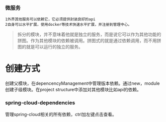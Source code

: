 ### 微服务

```
1外界其他服务可以依赖它，它必须提供封装良好的api
2自身可以水平扩展，使用docker等技术快速水平扩展，并注册到管理中心。
```



>拆分的模块，并不意味着他就是独立的服务，而是说它可以作为其他功能的拼图。作为其他模块的依赖被调用。拼图式的就是通过依赖调用，而不用拼图的就是可以运行的独立的服务。

# 创建方式

创建父模块，在depencencyManagement中管理版本依赖。通过new，module创建子级模块。在project structure中添加对其他模块比如api的依赖。

### spring-cloud-dependencies

管理spring-cloud相关的所有依赖，ctrl加左键点击查看。

